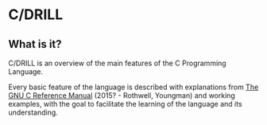 # C/DRILL

## What is it?

C/DRILL is an overview of the main features of the C Programming Language. 

Every basic feature of the language is described with explanations from [The 
GNU C Reference Manual](
https://www.gnu.org/software/gnu-c-manual/gnu-c-manual.pdf) (2015? - Rothwell, 
Youngman) and working examples, with the goal to facilitate the learning of the 
language and its understanding.